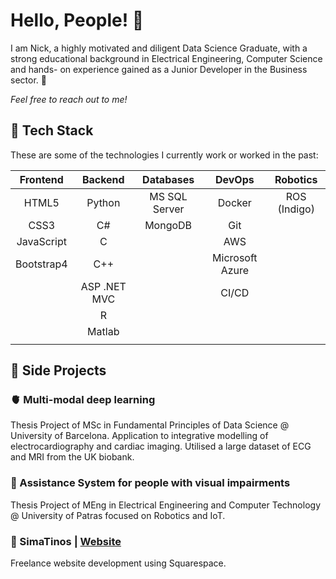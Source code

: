 # Hello, People! 👋

I am Nick, a highly motivated and diligent Data Science Graduate, with a strong educational background in Electrical Engineering, Computer Science and hands- on experience gained as a Junior Developer in the Business sector. 🚀

*Feel free to reach out to me!*

## 🧰 Tech Stack

These are some of the technologies I currently work or worked in the past:

|      Frontend      |     Backend     |    Databases    |       DevOps        |    Robotics    |
|:------------------:|:---------------:|:---------------:|:-------------------:|:--------------:|
|        HTML5       |      Python     |  MS SQL Server  |       Docker        |  ROS (Indigo)  |
|        CSS3        |        C#       |     MongoDB     |        Git          |                |
|      JavaScript    |        C        |                 |        AWS          |                |
|      Bootstrap4    |        C++      |                 |   Microsoft Azure   |                |
|                    |   ASP .NET MVC  |                 |       CI/CD         |                |
|                    |        R        |                 |                     |                |
|                    |      Matlab     |                 |                     |                |
|                    |                 |                 |                     |                |


## 🚀 Side Projects

### 🫀 Multi-modal deep learning
Thesis Project of MSc in Fundamental Principles of Data Science @ University of Barcelona. Application to integrative modelling of electrocardiography and cardiac imaging. Utilised a large dataset of ECG and MRI from the UK biobank.

### 🤖 Assistance System for people with visual impairments
Thesis Project of MEng in Electrical Engineering and Computer Technology @ University of Patras focused on Robotics and IoT.

### 🥂 SimaTinos | [Website](https://www.simatinos.com)
Freelance website development using Squarespace.



